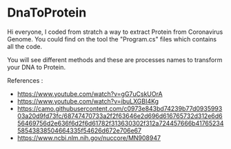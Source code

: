 # DnaToProtein

Hi everyone, I coded from stratch a way to extract Protein from Coronavirus Genome.
You could find on the tool the "Program.cs" files which contains all the code.

You will see different methods and these are processes names to transform your DNA to Protein.

References :
- https://www.youtube.com/watch?v=gG7uCskUOrA
- https://www.youtube.com/watch?v=ibuLXGBI4Kg
- https://camo.githubusercontent.com/c0973e843bd74239b77d093599303a20d9fd73fc/68747470733a2f2f63646e2d696d616765732d312e6d656469756d2e636f6d2f6d61782f313630302f312a724457666b4176523458543838504664335f54626d672e706e67
- https://www.ncbi.nlm.nih.gov/nuccore/MN908947
